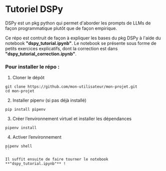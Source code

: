 # Tutoriel DSPy

DSPy est un pkg python qui permet d'aborder les prompts de LLMs de façon programmatique plutôt que de façon empirique.

Ce répo est contruit de façon à expliquer les bases du pkg DSPy à l'aide du notebook **"dspy_tutorial.ipynb"**.
Le notebook se présente sous forme de petits exercices explicatifs, dont la correction est dans **"dspy_tutorial_correction.ipynb"**.

### Pour installer le répo :

1. Cloner le dépôt
```
git clone https://github.com/mon-utilisateur/mon-projet.git
cd mon-projet
```

2. Installer pipenv (si pas déjà installé)
```
pip install pipenv
```

3. Créer l’environnement virtuel et installer les dépendances
```
pipenv install
```

4. Activer l’environnement
```
pipenv shell
``

Il suffit ensuite de faire tourner le notebook **"dspy_tutorial.ipynb"** !
